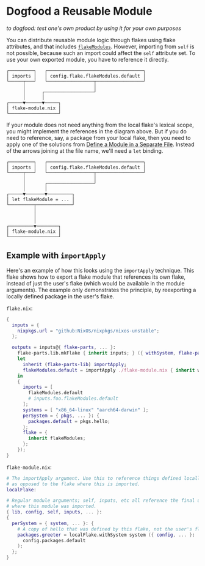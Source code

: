 # Dogfood a Reusable Module

_to dogfood: test one's own product by using it for your own purposes_

You can distribute reusable module logic through flakes using flake attributes, and that includes [`flakeModules`](options/flake-parts-flakeModules.html#opt-flake.flakeModules).
However, importing from `self` is not possible, because such an import could affect the `self` attribute set.
To use your own exported module, you have to reference it directly.

```
┌─────────┐   ┌───────────────────────────────────┐
│ imports │   │ config.flake.flakeModules.default │
└─────┬───┘   └─────────────────┬─────────────────┘
      │                         │
      │      ┌──────────────────┘
      │      │
┌─────▼──────▼─────┐
│ flake-module.nix │
└──────────────────┘
```

If your module does not need anything from the local flake's lexical scope, you might implement the references in the diagram above.
But if you do need to reference, say, a package from your local flake, then you need to apply one of the solutions from [Define a Module in a Separate File](define-module-in-separate-file.md).
Instead of the arrows joining at the file name, we'll need a `let` binding.

```
┌─────────┐   ┌───────────────────────────────────┐
│ imports │   │ config.flake.flakeModules.default │
└─────┬───┘   └─────────────────┬─────────────────┘
      │                         │
      │       ┌─────────────────┘
      │       │
┌─────▼───────▼─────────┐
│ let flakeModule = ... │
└─────────┬─────────────┘
          │
          │
          │
┌─────────▼────────┐
│ flake-module.nix │
└──────────────────┘
```

## Example with `importApply`

Here's an example of how this looks using the `importApply` technique.
This flake shows how to export a flake module that references its own flake, instead of just the user's flake (which would be available in the module arguments).
The example only demonstrates the principle, by reexporting a locally defined package in the user's flake.

`flake.nix`:
```nix
{
  inputs = {
    nixpkgs.url = "github:NixOS/nixpkgs/nixos-unstable";
  };

  outputs = inputs@{ flake-parts, ... }:
    flake-parts.lib.mkFlake { inherit inputs; } ({ withSystem, flake-parts-lib, ... }:
    let
      inherit (flake-parts-lib) importApply;
      flakeModules.default = importApply ./flake-module.nix { inherit withSystem; };
    in
    {
      imports = [
        flakeModules.default
        # inputs.foo.flakeModules.default
      ];
      systems = [ "x86_64-linux" "aarch64-darwin" ];
      perSystem = { pkgs, ... }: {
        packages.default = pkgs.hello;
      };
      flake = {
        inherit flakeModules;
      };
    });
}
```

`flake-module.nix`:
```nix
# The importApply argument. Use this to reference things defined locally,
# as opposed to the flake where this is imported.
localFlake:

# Regular module arguments; self, inputs, etc all reference the final user flake,
# where this module was imported.
{ lib, config, self, inputs, ... }:
{
  perSystem = { system, ... }: {
    # A copy of hello that was defined by this flake, not the user's flake.
    packages.greeter = localFlake.withSystem system ({ config, ... }:
      config.packages.default
    );
  };
}
```
